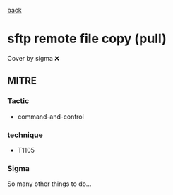 [back](../index.md)
# sftp remote file copy (pull)
Cover by sigma :x: 

## MITRE
### Tactic
  - command-and-control

### technique
  - T1105

### Sigma

 So many other things to do...